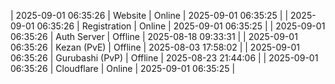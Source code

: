 | 2025-09-01 06:35:26 | Website | Online | 2025-09-01 06:35:25 |
| 2025-09-01 06:35:26 | Registration | Online | 2025-09-01 06:35:25 |
| 2025-09-01 06:35:26 | Auth Server | Offline | 2025-08-18 09:33:31 |
| 2025-09-01 06:35:26 | Kezan (PvE) | Offline | 2025-08-03 17:58:02 |
| 2025-09-01 06:35:26 | Gurubashi (PvP) | Offline | 2025-08-23 21:44:06 |
| 2025-09-01 06:35:26 | Cloudflare | Online | 2025-09-01 06:35:25 |
